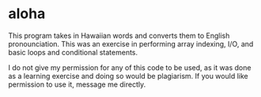 # aloha

This program takes in Hawaiian words and converts them to English pronounciation. This was an exercise in performing array indexing, I/O, and basic loops and conditional statements. 

I do not give my permission for any of this code to be used, as it was done as a learning exercise and doing so would be plagiarism. If you would like permission to use it, message me directly. 
